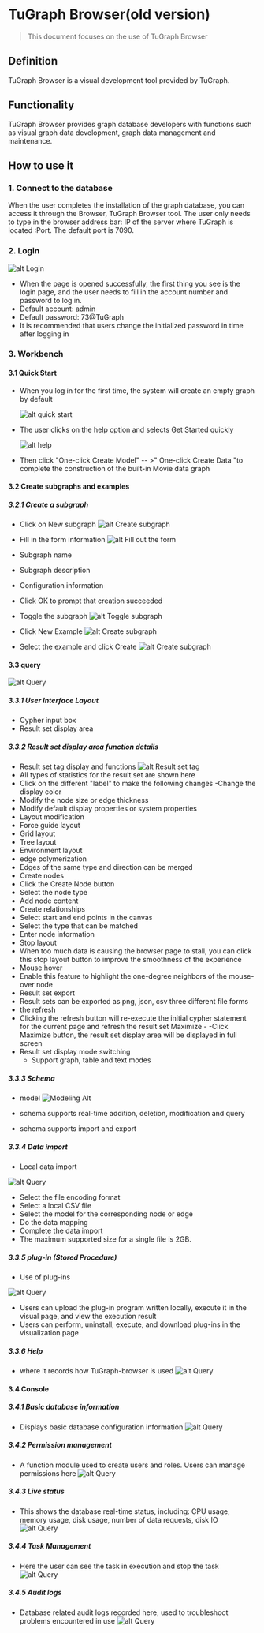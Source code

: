 # TuGraph Browser(old version)

> This document focuses on the use of TuGraph Browser

## Definition

TuGraph Browser is a visual development tool provided by TuGraph.

## Functionality

TuGraph Browser provides graph database developers with functions such as visual graph data development, graph data management and maintenance.

## How to use it

### 1. Connect to the database

When the user completes the installation of the graph database, you can access it through the Browser, TuGraph Browser tool. The user only needs to type in the browser address bar: IP of the server where TuGraph is located :Port. The default port is 7090.

### 2. Login

![alt Login](https://tugraph-web-static.oss-cn-beijing.aliyuncs.com/%E6%96%87%E6%A1%A3/2.Operating/1.tugraph-browser-lpgin.png)

- When the page is opened successfully, the first thing you see is the login page, and the user needs to fill in the account number and password to log in.
- Default account: admin
- Default password: 73@TuGraph
- It is recommended that users change the initialized password in time after logging in

### 3. Workbench

#### 3.1 Quick Start

- When you log in for the first time, the system will create an empty graph by default

  ![alt quick start](https://tugraph-web-static.oss-cn-beijing.aliyuncs.com/%E6%96%87%E6%A1%A3/2.Operating/2.tugraph-browser-quickstart-01.png)

- The user clicks on the help option and selects Get Started quickly

  ![alt help](https://tugraph-web-static.oss-cn-beijing.aliyuncs.com/%E6%96%87%E6%A1%A3/2.Operating/3.tugraph-browser-quickstart-02.png)

- Then click "One-click Create Model" -- >" One-click Create Data "to complete the construction of the built-in Movie data graph

#### 3.2 Create subgraphs and examples

##### 3.2.1 Create a subgraph

- Click on New subgraph
  ![alt Create subgraph](https://tugraph-web-static.oss-cn-beijing.aliyuncs.com/%E6%96%87%E6%A1%A3/2.Operating/4.tugraph-browser-create-subgraph-01.png)
- Fill in the form information
  ![alt Fill out the form](https://tugraph-web-static.oss-cn-beijing.aliyuncs.com/%E6%96%87%E6%A1%A3/2.Operating/5.tugraph-browser-create-subgraph-02.png)
- Subgraph name
- Subgraph description
- Configuration information
- Click OK to prompt that creation succeeded
- Toggle the subgraph
  ![alt Toggle subgraph](https://tugraph-web-static.oss-cn-beijing.aliyuncs.com/%E6%96%87%E6%A1%A3/2.Operating/6.tugraph-browser-use-graph-01.png)

- Click New Example
  ![alt Create subgraph](https://tugraph-web-static.oss-cn-beijing.aliyuncs.com/%E6%96%87%E6%A1%A3/3.3.0-image/create-scene-01.png)
- Select the example and click Create
  ![alt Create subgraph](https://tugraph-web-static.oss-cn-beijing.aliyuncs.com/%E6%96%87%E6%A1%A3/3.3.0-image/select-scene.png)

#### 3.3 query

![alt Query](https://tugraph-web-static.oss-cn-beijing.aliyuncs.com/%E6%96%87%E6%A1%A3/2.Operating/7.tugraph-browser-query-01.png)

##### 3.3.1 User Interface Layout

- Cypher input box
- Result set display area

##### 3.3.2 Result set display area function details

- Result set tag display and functions
  ![alt Result set tag](https://tugraph-web-static.oss-cn-beijing.aliyuncs.com/%E6%96%87%E6%A1%A3/3.3.0-image/tugraph-browser-result.png)
- All types of statistics for the result set are shown here
- Click on the different "label" to make the following changes
  -Change the display color
- Modify the node size or edge thickness
- Modify default display properties or system properties
- Layout modification
- Force guide layout
- Grid layout
- Tree layout
- Environment layout
- edge polymerization
- Edges of the same type and direction can be merged
- Create nodes
- Click the Create Node button
- Select the node type
- Add node content
- Create relationships
- Select start and end points in the canvas
- Select the type that can be matched
- Enter node information
- Stop layout
- When too much data is causing the browser page to stall, you can click this stop layout button to improve the smoothness of the experience
- Mouse hover
- Enable this feature to highlight the one-degree neighbors of the mouse-over node
- Result set export
- Result sets can be exported as png, json, csv three different file forms
- the refresh
- Clicking the refresh button will re-execute the initial cypher statement for the current page and refresh the result set
  Maximize -
  -Click Maximize button, the result set display area will be displayed in full screen
- Result set display mode switching
  - Support graph, table and text modes

##### 3.3.3 Schema

- model
  ![Modeling Alt](https://tugraph-web-static.oss-cn-beijing.aliyuncs.com/%E6%96%87%E6%A1%A3/3.3.0-image/create-schema.png)
- schema supports real-time addition, deletion, modification and query

- schema supports import and export

##### 3.3.4 Data import

- Local data import

![alt Query](https://tugraph-web-static.oss-cn-beijing.aliyuncs.com/%E6%96%87%E6%A1%A3/2.Operating/14.tugraph-browser-import-data-01.png)

- Select the file encoding format
- Select a local CSV file
- Select the model for the corresponding node or edge
- Do the data mapping
- Complete the data import
- The maximum supported size for a single file is 2GB.

##### 3.3.5 plug-in (Stored Procedure)

- Use of plug-ins

![alt Query](https://tugraph-web-static.oss-cn-beijing.aliyuncs.com/%E6%96%87%E6%A1%A3/2.Operating/15.tugraph-browser-plugin.png)

- Users can upload the plug-in program written locally, execute it in the visual page, and view the execution result
- Users can perform, uninstall, execute, and download plug-ins in the visualization page

##### 3.3.6 Help

- where it records how TuGraph-browser is used
  ![alt Query](https://tugraph-web-static.oss-cn-beijing.aliyuncs.com/%E6%96%87%E6%A1%A3/2.Operating/16.TuGraph-browser-help.png)

#### 3.4 Console

##### 3.4.1 Basic database information

- Displays basic database configuration information
  ![alt Query](https://tugraph-web-static.oss-cn-beijing.aliyuncs.com/%E6%96%87%E6%A1%A3/2.Operating/17.tugraph-browser-config.png)

##### 3.4.2 Permission management

- A function module used to create users and roles. Users can manage permissions here
  ![alt Query](https://tugraph-web-static.oss-cn-beijing.aliyuncs.com/%E6%96%87%E6%A1%A3/2.Operating/18.tugraph-browser-auth.png)

##### 3.4.3 Live status

- This shows the database real-time status, including: CPU usage, memory usage, disk usage, number of data requests, disk IO
  ![alt Query](https://tugraph-web-static.oss-cn-beijing.aliyuncs.com/%E6%96%87%E6%A1%A3/2.Operating/19.tugraph-browser-status.png)

##### 3.4.4 Task Management

- Here the user can see the task in execution and stop the task
  ![alt Query](https://tugraph-web-static.oss-cn-beijing.aliyuncs.com/%E6%96%87%E6%A1%A3/2.Operating/20.tugraph-browser-task.png)

##### 3.4.5 Audit logs

- Database related audit logs recorded here, used to troubleshoot problems encountered in use
  ![alt Query](https://tugraph-web-static.oss-cn-beijing.aliyuncs.com/%E6%96%87%E6%A1%A3/2.Operating/21.tugraph-browser-log.png)
